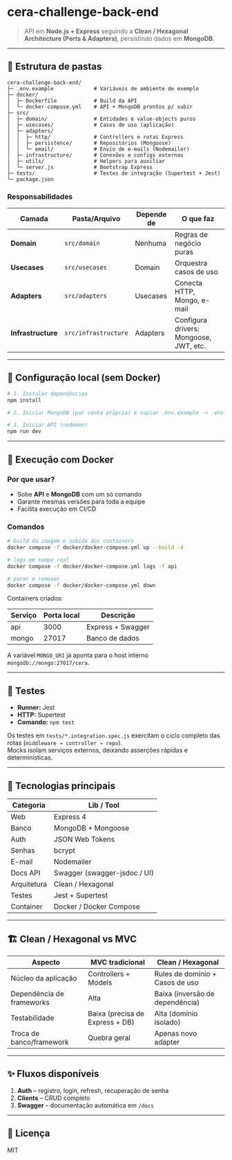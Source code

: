 # cera-challenge-back-end
> API em **Node.js + Express** seguindo a **Clean / Hexagonal Architecture (Ports & Adapters)**, persistindo dados em **MongoDB**.

---

## 📁 Estrutura de pastas

```text
cera-challenge-back-end/
├─ .env.example             # Variáveis de ambiente de exemplo
├─ docker/
│  ├─ Dockerfile            # Build da API
│  └─ docker-compose.yml    # API + MongoDB prontos p/ subir
├─ src/
│  ├─ domain/               # Entidades e value-objects puros
│  ├─ usecases/             # Casos de uso (aplicação)
│  ├─ adapters/
│  │  ├─ http/              # Controllers e rotas Express
│  │  ├─ persistence/       # Repositórios (Mongoose)
│  │  └─ email/             # Envio de e-mails (Nodemailer)
│  ├─ infrastructure/       # Conexões e configs externas
|  ├─ utils/                # Helpers para auxiliar
│  └─ server.js             # Bootstrap Express
├─ tests/                   # Testes de integração (Supertest + Jest)
└─ package.json
```

### Responsabilidades

| Camada | Pasta/Arquivo | Depende de | O que faz |
|-----------------|------------------------|------------|----------------------------------------------|
| **Domain** | `src/domain` | Nenhuma | Regras de negócio puras |
| **Usecases** | `src/usecases` | Domain | Orquestra casos de uso |
| **Adapters** | `src/adapters` | Usecases | Conecta HTTP, Mongo, e-mail |
| **Infrastructure** | `src/infrastructure` | Adapters | Configura drivers: Mongoose, JWT, etc. |

---

## 🔧 Configuração local (sem Docker)

```bash
# 1. Instalar dependências
npm install

# 2. Iniciar MongoDB (por conta própria) e copiar .env.example -> .env

# 3. Iniciar API (nodemon)
npm run dev
```

---

## 🐳 Execução com Docker

### Por que usar?

* Sobe **API** e **MongoDB** com um só comando  
* Garante mesmas versões para toda a equipe  
* Facilita execução em CI/CD

### Comandos

```bash
# build da imagem e subida dos containers
docker compose -f docker/docker-compose.yml up --build -d

# logs em tempo real
docker compose -f docker/docker-compose.yml logs -f api

# parar e remover
docker compose -f docker/docker-compose.yml down
```

Containers criados:

| Serviço | Porta local | Descrição      |
|---------|-------------|----------------|
| api     | 3000        | Express + Swagger |
| mongo   | 27017       | Banco de dados   |

A variável `MONGO_URI` já aponta para o host interno `mongodb://mongo:27017/cera`.

---

## 🧪 Testes

* **Runner:** Jest  
* **HTTP:** Supertest  
* **Comando:** `npm test`

Os testes em `tests/*.integration.spec.js` exercitam o ciclo completo das rotas (`middleware → controller → repo`).  
Mocks isolam serviços externos, deixando asserções rápidas e determinísticas.

---

## 🚀 Tecnologias principais

| Categoria | Lib / Tool |
|----------------|-----------------|
| Web | Express 4 |
| Banco | MongoDB + Mongoose |
| Auth | JSON Web Tokens |
| Senhas | bcrypt |
| E-mail | Nodemailer |
| Docs API | Swagger (swagger-jsdoc / UI) |
| Arquitetura | Clean / Hexagonal |
| Testes | Jest + Supertest |
| Container | Docker / Docker Compose |

---

## 🏗️ Clean / Hexagonal vs MVC

| Aspecto | MVC tradicional | Clean / Hexagonal |
|------------------------|--------------------------------------------|--------------------------------------------|
| Núcleo da aplicação | Controllers + Models | Rules de domínio + Casos de uso |
| Dependência de frameworks | Alta | Baixa (inversão de dependência) |
| Testabilidade | Baixa (precisa de Express + DB) | Alta (domínio isolado) |
| Troca de banco/framework | Quebra geral | Apenas novo adapter |

---

## ✨ Fluxos disponíveis

1. **Auth** – registro, login, refresh, recuperação de senha  
2. **Clients** – CRUD completo  
3. **Swagger** – documentação automática em `/docs`

---

## 📝 Licença

MIT
